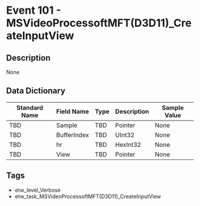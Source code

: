 # Event 101 - MSVideoProcessoftMFT(D3D11)_CreateInputView

## Description
None

## Data Dictionary
|Standard Name|Field Name|Type|Description|Sample Value|
|---|---|---|---|---|
|TBD|Sample|TBD|Pointer|None|None|
|TBD|BufferIndex|TBD|UInt32|None|None|
|TBD|hr|TBD|HexInt32|None|None|
|TBD|View|TBD|Pointer|None|None|

## Tags
* etw_level_Verbose
* etw_task_MSVideoProcessoftMFT(D3D11)_CreateInputView